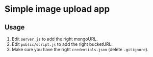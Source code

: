 # Simple image upload app

## Usage

1. Edit `server.js` to add the right mongoURL.
2. Edit `public/script.js` to add the right bucketURL.
3. Make sure you have the right `credentials.json` (delete `.gitignore`).
